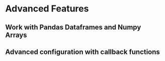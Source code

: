 # Advanced Features

## Work with Pandas Dataframes and Numpy Arrays

## Advanced configuration with callback functions